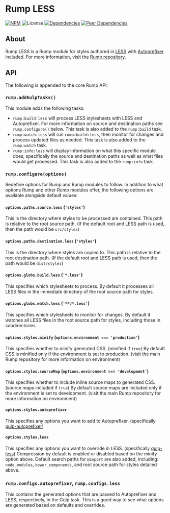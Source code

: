 # Rump LESS
[![NPM](http://img.shields.io/npm/v/rump-less.svg?style=flat-square)](https://www.npmjs.org/package/rump-less)
![License](http://img.shields.io/npm/l/rump-less.svg?style=flat-square)
[![Dependencies](http://img.shields.io/david/rumps/rump-less.svg?style=flat-square)](https://david-dm.org/rumps/rump-less)
[![Peer Dependencies](http://img.shields.io/david/peer/rumps/rump-less.svg?style=flat-square)](https://david-dm.org/rumps/rump-less#info=peerDependencies)


## About
Rump LESS is a Rump module for styles authored in [LESS](http://lesscss.org/)
with [Autoprefixer](https://github.com/postcss/autoprefixer) included. For more
information, visit the
[Rump repository](https://github.com/rumps/rump).


## API
The following is appended to the core Rump API:

### `rump.addGulpTasks()`
This module adds the following tasks:
- `rump:build:less` will process LESS stylesheets with LESS and Autoprefixer.
  For more information on source and destination paths see `rump.configure()`
  below. This task is also added to the `rump:build` task.
- `rump:watch:less` will run `rump:build:less`, then monitor for changes and
  process updated files as needed. This task is also added to the `rump:watch`
  task.
- `rump:info:less` will display information on what this specific module
  does, specifically the source and destination paths as well as what files
  would get processed. This task is also added to the `rump:info` task.

### `rump.configure(options)`
Redefine options for Rump and Rump modules to follow. In addition to what
options Rump and other Rump modules offer, the following options are
available alongside default values:

#### `options.paths.source.less` (`'styles'`)
This is the directory where styles to be processed are contained. This path is
relative to the root source path. (If the default root and LESS path is used,
then the path would be `src/styles`)

#### `options.paths.destination.less` (`'styles'`)
This is the directory where styles are copied to. This path is relative to the
root destination path. (If the default root and LESS path is used, then the
path would be `dist/styles`)

#### `options.globs.build.less` (`'*.less'`)
This specifies which stylesheets to process. By default it processes all LESS
files in the immediate directory of the root source path for styles.

#### `options.globs.watch.less` (`'**/*.less'`)
This specifies which stylesheets to monitor for changes. By default it watches
all LESS files in the root source path for styles, including those in
subdirectories.

#### `options.styles.minify` (`options.environment === 'production'`)
This specifies whether to minify generated CSS. (minified if `true`) By default
CSS is minified only if the environment is set to production. (visit the main
Rump repository for more information on environment)

#### `options.styles.sourceMap` (`options.environment === 'development'`)
This specifies whether to include inline source maps to generated CSS. (source
maps included if `true`) By default source maps are included only if the
environment is set to development. (visit the main Rump repository for more
information on environment)

#### `options.styles.autoprefixer`
This specifies any options you want to add to Autoprefixer. (specifically
[gulp-autoprefixer](https://github.com/sindresorhus/gulp-autoprefixer))

#### `options.styles.less`
This specifies any options you want to override in LESS. (specifically
[gulp-less](https://github.com/plus3network/gulp-less)) Compression by default
is enabled or disabled based on the minify option above. Default search paths
for `@import` are also added, including: `node_modules`, `bower_components`,
and root source path for styles detailed above.

### `rump.configs.autoprefixer`, `rump.configs.less`
This contains the generated options that are passed to Autoprefixer and LESS,
respectively, in the Gulp task. This is a good way to see what options are
generated based on defaults and overrides.
